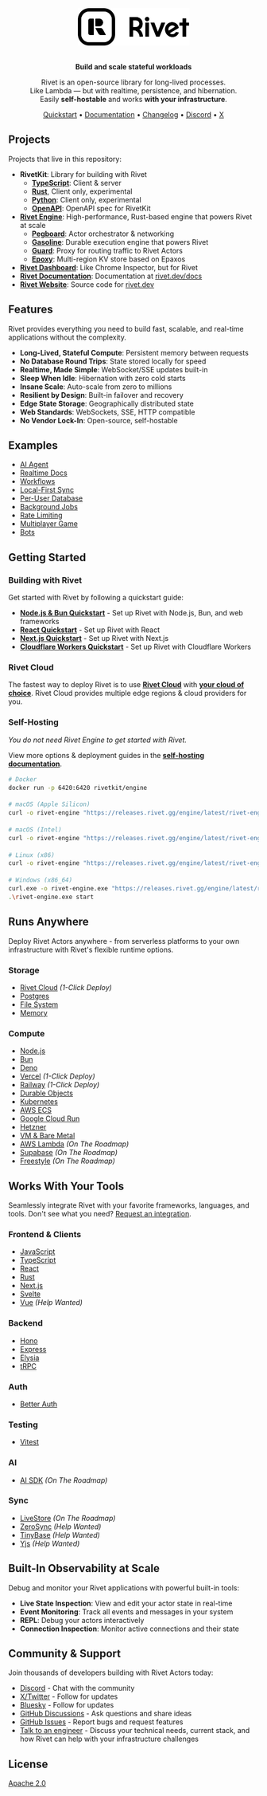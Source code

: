 <div align="center">
  <a href="https://www.rivet.dev">
    <picture>
      <source media="(prefers-color-scheme: dark)" srcset="./.github/media/logo/icon-text-white.svg" alt="Rivet">
      <img src="./.github/media/logo/icon-text-black.svg" alt="Rivet" height="75">
    </picture>
  </a>
  <br/>
  <br/>
  <p><b>Build and scale stateful workloads</b></p>
  <p>
    Rivet is an open-source library for long-lived processes.<br/>
    Like Lambda — but with realtime, persistence, and hibernation.<br/>
    Easily <b>self-hostable</b> and works <b>with your infrastructure</b>.
  </p>
  <p>
    <a href="https://www.rivet.dev/docs/actors/quickstart">Quickstart</a> •
    <a href="https://www.rivet.dev/docs/actors">Documentation</a> •
    <a href="https://www.rivet.dev/changelog">Changelog</a> •
    <a href="https://www.rivet.dev/discord">Discord</a> •
    <a href="https://x.com/rivet_dev">X</a>
  </p>
</div>

## Projects

Projects that live in this repository:

- **RivetKit**: Library for building with Rivet
  - **[TypeScript](/rivetkit-typescript)**: Client & server
  - **[Rust](/rivetkit-typescript)**, Client only, experimental
  - **[Python](/rivetkit-typescript)**: Client only, experimental
  - **[OpenAPI](/rivetkit-openapi)**: OpenAPI spec for RivetKit
- **[Rivet Engine](/engine)**: High-performance, Rust-based engine that powers Rivet at scale
  - **[Pegboard](packages/services/pegboard/)**: Actor orchestrator & networking
  - **[Gasoline](/engine/packages/gasoline)**: Durable execution engine that powers Rivet
  - **[Guard](/engine/packages/guard)**: Proxy for routing traffic to Rivet Actors
  - **[Epoxy](/engine/packages/epoxy)**: Multi-region KV store based on Epaxos
- **[Rivet Dashboard](/frontend/apps/studio)**: Like Chrome Inspector, but for Rivet
- **[Rivet Documentation](/website/src/content/docs)**: Documentation at [rivet.dev/docs](https://www.rivet.dev)
- **[Rivet Website](/website)**: Source code for [rivet.dev](https://www.rivet.dev)

## Features

Rivet provides everything you need to build fast, scalable, and real-time applications without the complexity.

- **Long-Lived, Stateful Compute**: Persistent memory between requests
- **No Database Round Trips**: State stored locally for speed
- **Realtime, Made Simple**: WebSocket/SSE updates built-in
- **Sleep When Idle**: Hibernation with zero cold starts
- **Insane Scale**: Auto-scale from zero to millions
- **Resilient by Design**: Built-in failover and recovery
- **Edge State Storage**: Geographically distributed state
- **Web Standards**: WebSockets, SSE, HTTP compatible
- **No Vendor Lock-In**: Open-source, self-hostable

## Examples

- [AI Agent](/examples/ai-agent)
- [Realtime Docs](/examples/crdt)
- [Workflows](/examples/workflows)
- [Local-First Sync](/examples/sync)
- [Per-User Database](/examples/database)
- [Background Jobs](/examples/background-jobs)
- [Rate Limiting](/examples/rate)
- [Multiplayer Game](/examples/game)
- [Bots](/examples/bots)

## Getting Started

### Building with Rivet

Get started with Rivet by following a quickstart guide:

- **[Node.js & Bun Quickstart](https://www.rivet.dev/docs/actors/quickstart/backend)** - Set up Rivet with Node.js, Bun, and web frameworks
- **[React Quickstart](https://www.rivet.dev/docs/actors/quickstart/react)** - Set up Rivet with React
- **[Next.js Quickstart](https://www.rivet.dev/docs/actors/quickstart/next-js)** - Set up Rivet with Next.js
- **[Cloudflare Workers Quickstart](https://www.rivet.dev/docs/actors/quickstart/cloudflare-workers)** - Set up Rivet with Cloudflare Workers

### Rivet Cloud

The fastest way to deploy Rivet is to use [**Rivet Cloud**](https://dashboard.rivet.dev) with [**your cloud of choice**](https://www.rivet.dev/docs/#deploy-options). Rivet Cloud provides multiple edge regions & cloud providers for you.

### Self-Hosting

_You do not need Rivet Engine to get started with Rivet._

View more options & deployment guides in the [**self-hosting documentation**](https://www.rivet.dev/docs/self-hosting/).

```bash
# Docker
docker run -p 6420:6420 rivetkit/engine

# macOS (Apple Silicon)
curl -o rivet-engine "https://releases.rivet.gg/engine/latest/rivet-engine-aarch64-apple-darwin" && chmod +x rivet-engine && ./rivet-engine start

# macOS (Intel)
curl -o rivet-engine "https://releases.rivet.gg/engine/latest/rivet-engine-x86_64-apple-darwin" && chmod +x rivet-engine && ./rivet-engine start

# Linux (x86)
curl -o rivet-engine "https://releases.rivet.gg/engine/latest/rivet-engine-x86_64-unknown-linux-musl" && chmod +x rivet-engine && ./rivet-engine start

# Windows (x86_64)
curl.exe -o rivet-engine.exe "https://releases.rivet.gg/engine/latest/rivet-engine-x86_64-pc-windows-gnu.exe"
.\rivet-engine.exe start
```

## Runs Anywhere

Deploy Rivet Actors anywhere - from serverless platforms to your own infrastructure with Rivet's flexible runtime options.

### Storage
- [Rivet Cloud](https://www.rivet.dev/docs/cloud) *(1-Click Deploy)*
- [Postgres](https://www.rivet.dev/docs/actors/)
- [File System](https://www.rivet.dev/docs/actors/quickstart/backend)
- [Memory](https://www.rivet.dev/docs/actors/quickstart/backend)

### Compute
- [Node.js](https://www.rivet.dev/docs/actors/quickstart/backend)
- [Bun](https://www.rivet.dev/docs/actors/quickstart/backend)
- [Deno](https://github.com/rivet-dev/rivetkit/tree/9a3d850aee45167eadf249fdbae60129bf37e818/examples/deno)
- [Vercel](https://www.rivet.dev/docs/deploy/vercel) *(1-Click Deploy)*
- [Railway](https://railway.com/deploy/rivet) *(1-Click Deploy)*
- [Durable Objects](https://www.rivet.dev/docs/actors/quickstart/backend)
- [Kubernetes](https://www.rivet.dev/docs/deploy/kubernetes)
- [AWS ECS](https://www.rivet.dev/docs/deploy/aws-ecs)
- [Google Cloud Run](https://www.rivet.dev/docs/deploy/gcp-cloud-run)
- [Hetzner](https://www.rivet.dev/docs/deploy/hetzner)
- [VM & Bare Metal](https://www.rivet.dev/docs/deploy/vm-and-bare-metal)
- [AWS Lambda](https://www.rivet.dev/docs/deploy/aws-lambda) *(On The Roadmap)*
- [Supabase](https://www.rivet.dev/docs/deploy/supabase) *(On The Roadmap)*
- [Freestyle](https://www.rivet.dev/docs/deploy/freestyle) *(On The Roadmap)*

## Works With Your Tools

Seamlessly integrate Rivet with your favorite frameworks, languages, and tools. Don't see what you need? [Request an integration](https://github.com/rivet-dev/rivetkit/issues/new).

### Frontend & Clients
- [JavaScript](https://www.rivet.dev/docs/clients/javascript)
- [TypeScript](https://www.rivet.dev/docs/clients/javascript)
- [React](https://www.rivet.dev/docs/clients/react)
- [Rust](https://www.rivet.dev/docs/clients/rust)
- [Next.js](https://www.rivet.dev/docs/clients/next-js)
- [Svelte](https://github.com/rivet-dev/rivetkit/pull/1172)
- [Vue](https://github.com/rivet-dev/rivetkit/issues/903) *(Help Wanted)*

### Backend
- [Hono](https://www.rivet.dev/docs/integrations/hono)
- [Express](https://www.rivet.dev/docs/integrations/express)
- [Elysia](https://www.rivet.dev/docs/integrations/elysia)
- [tRPC](https://www.rivet.dev/docs/integrations/trpc)

### Auth
- [Better Auth](https://www.rivet.dev/docs/integrations/better-auth)

### Testing
- [Vitest](https://www.rivet.dev/docs/integrations/vitest)

### AI
- [AI SDK](https://github.com/rivet-dev/rivetkit/tree/9a3d850aee45167eadf249fdbae60129bf37e818/examples/ai-agent) *(On The Roadmap)*

### Sync
- [LiveStore](https://github.com/rivet-dev/rivetkit/issues/908) *(On The Roadmap)*
- [ZeroSync](https://github.com/rivet-dev/rivetkit/issues/909) *(Help Wanted)*
- [TinyBase](https://github.com/rivet-dev/rivetkit/issues/910) *(Help Wanted)*
- [Yjs](https://github.com/rivet-dev/rivetkit/tree/9a3d850aee45167eadf249fdbae60129bf37e818/examples/crdt) *(Help Wanted)*

## Built-In Observability at Scale

Debug and monitor your Rivet applications with powerful built-in tools:

- **Live State Inspection**: View and edit your actor state in real-time
- **Event Monitoring**: Track all events and messages in your system
- **REPL**: Debug your actors interactively
- **Connection Inspection**: Monitor active connections and their state

## Community & Support

Join thousands of developers building with Rivet Actors today:

- [Discord](https://rivet.dev/discord) - Chat with the community
- [X/Twitter](https://x.com/rivet_dev) - Follow for updates
- [Bluesky](https://bsky.app/profile/www.rivet.dev) - Follow for updates
- [GitHub Discussions](https://github.com/www.rivet.dev/rivet/discussions) - Ask questions and share ideas
- [GitHub Issues](https://github.com/www.rivet.dev/rivet/issues) - Report bugs and request features
- [Talk to an engineer](https://www.rivet.dev/talk-to-an-engineer) - Discuss your technical needs, current stack, and how Rivet can help with your infrastructure challenges

## License

[Apache 2.0](LICENSE)

